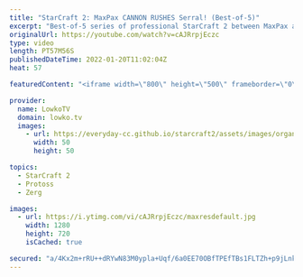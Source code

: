 ```yaml
---
title: "StarCraft 2: MaxPax CANNON RUSHES Serral! (Best-of-5)"
excerpt: "Best-of-5 series of professional StarCraft 2 between MaxPax and Serral. MaxPax is quickly becoming one of the best players on the European server. However Serral Zerg versus Protoss is the best in the world.  Support my work on Patreon: https://www.patreon.com/lowkotv Become a YouTube member: https://lowko.tv/join"
originalUrl: https://youtube.com/watch?v=cAJRrpjEczc
type: video
length: PT57M56S
publishedDateTime: 2022-01-20T11:02:04Z
heat: 57

featuredContent: "<iframe width=\"800\" height=\"500\" frameborder=\"0\" src=\"https://www.youtube.com/embed/cAJRrpjEczc\" allow=\"accelerometer; autoplay; encrypted-media; gyroscope; picture-in-picture\" allowfullscreen></iframe>"

provider:
  name: LowkoTV
  domain: lowko.tv
  images:
    - url: https://everyday-cc.github.io/starcraft2/assets/images/organizations/lowko.tv-50x50.jpg
      width: 50
      height: 50

topics:
  - StarCraft 2
  - Protoss
  - Zerg

images:
  - url: https://i.ytimg.com/vi/cAJRrpjEczc/maxresdefault.jpg
    width: 1280
    height: 720
    isCached: true

secured: "a/4Kx2m+rRU++dRYwN83M0ypla+Uqf/6a0EE70OBfTPEfTBs1FLTZh+p9jLnkTA+SKwplMdgbFlYjjfJut6v+obhUv7SARjVsOTnq634DUiEO4ShN6pNs5AH4oH1saaTGcNZJrj03t167E2/a7KlLP5W9zRhqKPXGfvvU0usrYiWq+AcYJy64PpsGKXEkGmYwcTnx5tz35WWWH5sCJtRlVpJIsvVazEfo3VO59ahjfgYI+w3tfz7sxuc2hPjacZ6pI75zoF7zWl/zefOjwTzuZFNfVGntakv6d2y0tfXyeJs4wYz9N6p9tkU7pf6lGUbKBueZiskRCsVK1+4L7iCCoHyJoNnRg4//sTpnekT4K/QLp+IXSE+yaRPrvc/cU0I1JF+Z62QyWzUIfeGFe/naIVTlkkRl2I0yxRw3OVLJzn6/4egOnXzlTDJVy1E7ypd;yTtJMYIlcZSO+AviHurjhw=="
---
```


